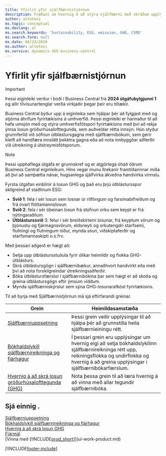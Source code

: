 ```yaml
---
title: Yfirlit yfir sjálfbærnistjórnun
description: Fræðast um hvernig á að stýra sjálfbærni með skráðum upplýsingum og forða.
author: altotovi
ms.topic: conceptual
ms.devlang: al
ms.search.keywords: 'Sustainability, ESG, emission, GHG, CSRD'
ms.search.form: null
ms.date: 04/23/2024
ms.author: altotovi
ms.service: dynamics-365-business-central
---
```


# <a name="sustainability-management-overview"></a>Yfirlit yfir sjálfbærnistjórnun

>[!IMPORTANT]
>Þessi eiginleiki verður í boði í Business Central frá **2024 útgáfubylgjunni 1** og allir tilvísunartenglar verða virkjaðir þegar þeir eru tiltækir.

Business Central býður upp á eiginleika sem hjálpar þér að fylgjast með og stjórna áhrifum fyrirtækisins á umhverfið. Þessi eiginleiki er hannaður til að hafa umsjón með og stýra umhverfisfótspori fyrirtækisins með því að rekja ýmsa losun gróðurhúsalofttegunda, sem auðveldar rétta innsýn. Hún styður grunnferlið við söfnun útblástursgagna með sjálfbærnibókum, sem gerir kleift að handfæra innslátt þekktra gagna eða að nota innbyggðar aðferðir við útreikning á útstreymisfótsporum. 

>[!NOTE]
>Þessi upphaflega útgáfa er grunnskref og er algjörlega óháð öðrum Business Central eiginleikum. Hins vegar munu ítrekanir framtíðarinnar miða að því að samþætta nánar, hugsanlega sjálfvirka ákveðna handvirka vinnslu.

Fyrsta útgáfan einblínir á losun GHG og það eru þrjú útblástursspor skilgreind af staðlinum ESG:  

- **Svið 1**: fela í sér losun sem losnar úr ritföngum og farsímabifreiðum og frá óvart flóttamannslosun.  
- **Svið 2**: fela í sér óbeinan losun frá stofnun orku sem keypt er frá nýtingaraðilum.   
- **Útblásturssvið** 3: felur í sér breiðskírteini losunar, frá keyptum vörum og þjónustu og fjármagnsvörum, eldsneyti og orkutengdri starfsemi, flutningi og flutningum niður, mynda sóun, viðskiptaferðir og starfsmannaskipti o.s.frv. 

Með þessari aðgerð er hægt að:   

- Setja upp útblástursstuðula fyrir ólíkar heimildir og flokka GHG-útblásturs. 
- Skrá útblástursgögn í sjálfbærnibækur, annaðhvort handvirkt eða með því að nota forskilgreindar útreikningsaðferðir.  
- Bóka útblástursfærslur í sjálfbærnibókina þar sem hægt er að skoða og greina útblástursgögn eftir ýmsum víddum. 
- Mynda sjálfbærniskýrslur sem sýna GHG-losunarafköst fyrirtækisins.

Til að byrja með Sjálfbærnistjórnun má sjá eftirfarandi greinar.  

|  Grein  |  Heimildasamstæða  |  
|--------|--------------| 
|[Sjálfbærniuppsetning](finance-sustainability-setup.md) | Þessi grein veitir upplýsingar til að hjálpa þér að grunnstilla heila sjálfbærnieiningu rétt. |
|[Bókhaldslykill sjálfbærnireikninga og fjárhagur](finance-sustainability-accounts-ledger.md) | Í þessari grein eru upplýsingar um hvernig eigi að setja bókhaldslykilinn sjálfbærnireikninga rétt upp, reikningsflokka og undirflokka og hvernig á að greina upplýsingar í sjálfbærnibókarfærslum. |
|[Hvernig á að skrá losun gróðurhúsalofttegunda (GHG)](finance-sustainability-journal.md) | Nota þessa grein til að læra hvernig á að vinna með allar tegundir sjálfbærnibóka. |


## <a name="see-also"></a>Sjá einnig .
[Sjálfbærniuppsetning](finance-sustainability-setup.md)   
[Bókhaldslykill sjálfbærnireikninga og fjárhagur](finance-sustainability-accounts-ledger.md)   
[Hvernig á að skrá losun GHG](finance-sustainability-journal.md)  
[Fjármál](finance.md)    
[Vinna með [!INCLUDE[prod_short](includes/prod_short.md)]](ui-work-product.md)  


[!INCLUDE[footer-include](includes/footer-banner.md)]
